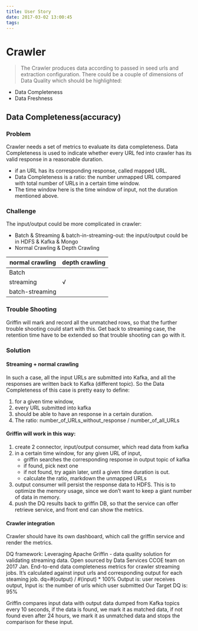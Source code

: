 ```yaml
---
title: User Story
date: 2017-03-02 13:00:45
tags:
---
```


# Crawler 

 > The Crawler produces data according to passed in seed urls and extraction configuration. 
 > There could be a couple of dimensions of Data Quality which should be highlighted:

 * Data Completeness
 * Data Freshness

## Data Completeness(accuracy)

### Problem

Crawler needs a set of metrics to evaluate its data completeness.
Data Completeness is used to indicate whether every URL fed into crawler has its valid response in a reasonable duration.
 * if an URL has its corresponding response, called mapped URL.
 * Data Completeness is a ratio: the number unmapped URL compared with total number of URLs in a certain time window.
 * The time window here is the time window of input, not the duration mentioned above.

### Challenge

The input/output could be more complicated in crawler:
 * Batch & Streaming & batch-in-streaming-out: the input/output could be in HDFS & Kafka & Mongo
 * Normal Crawling & Depth Crawling

 | normal crawling | depth crawling
 | --------------- | --------------
Batch |   |  	 
streaming | 	√ | √
batch-streaming |	| 

### Trouble Shooting

Griffin will mark and record all the unmatched rows, so that the further trouble shooting could start with this.
Get back to streaming case, the retention time have to be extended so that trouble shooting can go with it.

### Solution

#### Streaming + normal crawling
In such a case, all the input URLs are submitted into Kafka, and all the responses are written back to Kafka (different topic). 
So the Data Completeness of this case is pretty easy to define:

1.	for a given time window, 
2.	every URL submitted into kafka
3.	should be able to have an response in a certain duration.
4.	The ratio: number_of_URLs_without_response / number_of_all_URLs

#### Griffin will work in this way:
1.	create 2 connector, input/output consumer, which read data from kafka
2.	in a certain time window, for any given URL of input,
	* griffin searches the corresponding response in output topic of kafka
	* if found, pick next one
	* if not found, try again later, until a given time duration is out.
	* calculate the ratio, markdown the unmapped URLs
3.	output consumer will persist the response data to HDFS. This is to optimize the memory usage, since we don’t want to keep a giant number of data in memory.
4.	push the DQ results back to griffin DB, so that the service can offer retrieve service, and front end can show the metrics.

#### Crawler integration

Crawler should have its own dashboard, which call the griffin service and render the metrics.
 

DQ framework:  Leveraging Apache Griffin - data quality solution for validating streaming data.  Open sourced by Data Services CCOE team on 2017 Jan. 
End-to-end data completeness metrics for crawler streaming jobs. It’s calculated against input urls and corresponding output for each steaming job.
dq=#(output) / #(input) * 100%   Output is: user receives output,  Input is: the number of urls which user submitted     Our Target DQ is: 95%
   
Griffin compares input data with output data dumped from Kafka topics every 10 seconds, if the data is found, we mark it as matched data, if not found even after 24 hours, we mark it as unmatched data and stops the comparison for these input.




